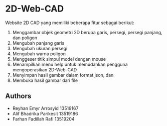 # 2D-Web-CAD
Website 2D CAD yang memiliki beberapa fitur sebagai berikut:
1. Menggambar objek geometri 2D berupa garis, persegi, persegi panjang, dan poligon
2. Mengubah panjang garis
3. Mengubah ukuran persegi
4. Mengubah warna poligon
5. Menggeser titik simpul model dengan mouse
6. Menampilkan menu help untuk memudahkan pengguna mengoperasikan 2D-Web-CAD
7. Menyimpan hasil gambar dalam format json, dan
8. Membuka hasil gambar dari file


## Authors
- Reyhan Emyr Arrosyid	13519167
- Alif Bhadrika Parikesit	13519186
- Farhan Fadillah Rafi		13519204